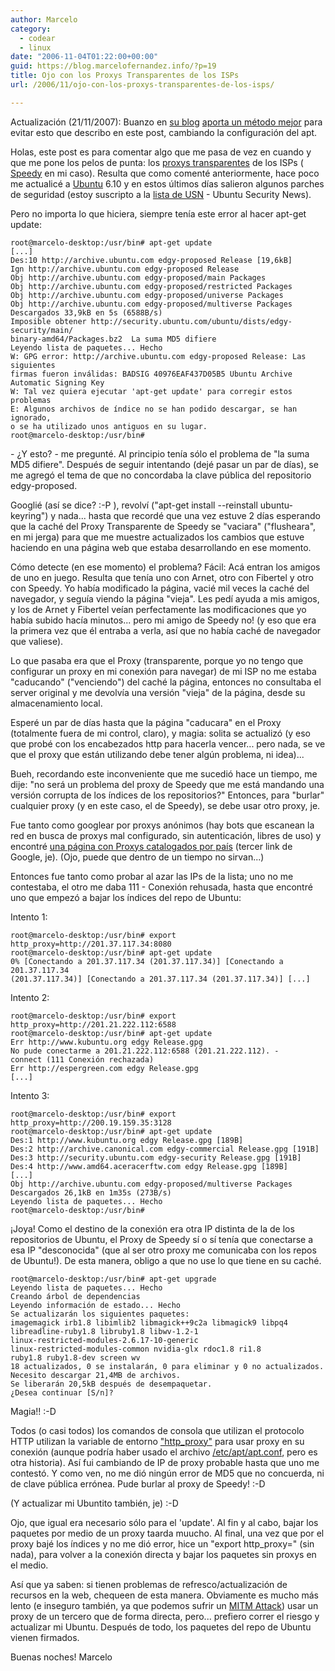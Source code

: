 ```yaml
---
author: Marcelo
category:
  - codear
  - linux
date: "2006-11-04T01:22:00+00:00"
guid: https://blog.marcelofernandez.info/?p=19
title: Ojo con los Proxys Transparentes de los ISPs
url: /2006/11/ojo-con-los-proxys-transparentes-de-los-isps/

---
```

Actualización (21/11/2007): Buanzo en [su blog](http://blogs.buanzo.com.ar/) [aporta un método mejor](http://blogs.buanzo.com.ar/2007/11/aptconf-para-fibertel-speedy-y-otros.html) para evitar esto que describo en este post, cambiando la configuración del apt.

Holas, este post es para comentar algo que me pasa de vez en cuando y que me pone los pelos de punta: los [proxys transparentes](http://es.wikipedia.org/wiki/Proxy) de los ISPs ( [Speedy](http://www.speedy.com.ar/) en mi caso). Resulta que como comenté anteriormente, hace poco me actualicé a [Ubuntu](http://www.ubuntulinux.com/) 6.10 y en estos últimos días salieron algunos parches de seguridad (estoy suscripto a la [lista de USN](https://lists.ubuntu.com/mailman/listinfo/ubuntu-security-announce) \- Ubuntu Security News).

Pero no importa lo que hiciera, siempre tenía este error al hacer apt-get update:

```
root@marcelo-desktop:/usr/bin# apt-get update
[...]
Des:10 http://archive.ubuntu.com edgy-proposed Release [19,6kB]
Ign http://archive.ubuntu.com edgy-proposed Release
Obj http://archive.ubuntu.com edgy-proposed/main Packages
Obj http://archive.ubuntu.com edgy-proposed/restricted Packages
Obj http://archive.ubuntu.com edgy-proposed/universe Packages
Obj http://archive.ubuntu.com edgy-proposed/multiverse Packages
Descargados 33,9kB en 5s (6588B/s)
Imposible obtener http://security.ubuntu.com/ubuntu/dists/edgy-security/main/
binary-amd64/Packages.bz2  La suma MD5 difiere
Leyendo lista de paquetes... Hecho
W: GPG error: http://archive.ubuntu.com edgy-proposed Release: Las siguientes
firmas fueron inválidas: BADSIG 40976EAF437D05B5 Ubuntu Archive Automatic Signing Key
W: Tal vez quiera ejecutar 'apt-get update' para corregir estos problemas
E: Algunos archivos de índice no se han podido descargar, se han ignorado,
o se ha utilizado unos antiguos en su lugar.
root@marcelo-desktop:/usr/bin#
```

\- ¿Y esto? - me pregunté. Al principio tenía sólo el problema de "la suma MD5 difiere". Después de seguir intentando (dejé pasar un par de días), se me agregó el tema de que no concordaba la clave pública del repositorio edgy-proposed.

Googlié (así se dice? :-P ), revolví ("apt-get install --reinstall ubuntu-keyring") y nada... hasta que recordé que una vez estuve 2 días esperando que la caché del Proxy Transparente de Speedy se "vaciara" ("flusheara", en mi jerga) para que me muestre actualizados los cambios que estuve haciendo en una página web que estaba desarrollando en ese momento.

Cómo detecte (en ese momento) el problema? Fácil: Acá entran los amigos de uno en juego. Resulta que tenía uno con Arnet, otro con Fibertel y otro con Speedy. Yo había modificado la página, vacié mil veces la caché del navegador, y seguía viendo la página "vieja". Les pedí ayuda a mis amigos, y los de Arnet y Fibertel veían perfectamente las modificaciones que yo había subido hacía minutos... pero mi amigo de Speedy no! (y eso que era la primera vez que él entraba a verla, así que no había caché de navegador que valiese).

Lo que pasaba era que el Proxy (transparente, porque yo no tengo que configurar un proxy en mi conexión para navegar) de mi ISP no me estaba "caducando" ("venciendo") del caché la página, entonces no consultaba el server original y me devolvía una versión "vieja" de la página, desde su almacenamiento local.

Esperé un par de días hasta que la página "caducara" en el Proxy (totalmente fuera de mi control, claro), y magia: solita se actualizó (y eso que probé con los encabezados http para hacerla vencer... pero nada, se ve que el proxy que están utilizando debe tener algún problema, ni idea)...

Bueh, recordando este inconveniente que me sucedió hace un tiempo, me dije: "no será un problema del proxy de Speedy que me está mandando una versión corrupta de los índices de los repositorios?" Entonces, para "burlar" cualquier proxy (y en este caso, el de Speedy), se debe usar otro proxy, je.

Fue tanto como googlear por proxys anónimos (hay bots que escanean la red en busca de proxys mal configurado, sin autenticación, libres de uso) y encontré [una página con Proxys catalogados por país](http://www.samair.ru/proxy/) (tercer link de Google, je). (Ojo, puede que dentro de un tiempo no sirvan...)

Entonces fue tanto como probar al azar las IPs de la lista; uno no me contestaba, el otro me daba 111 - Conexión rehusada, hasta que encontré uno que empezó a bajar los índices del repo de Ubuntu:

Intento 1:

```
root@marcelo-desktop:/usr/bin# export http_proxy=http://201.37.117.34:8080
root@marcelo-desktop:/usr/bin# apt-get update
0% [Conectando a 201.37.117.34 (201.37.117.34)] [Conectando a 201.37.117.34
(201.37.117.34)] [Conectando a 201.37.117.34 (201.37.117.34)] [...]
```

Intento 2:

```
root@marcelo-desktop:/usr/bin# export http_proxy=http://201.21.222.112:6588
root@marcelo-desktop:/usr/bin# apt-get update
Err http://www.kubuntu.org edgy Release.gpg
No pude conectarme a 201.21.222.112:6588 (201.21.222.112). -
connect (111 Conexión rechazada)
Err http://espergreen.com edgy Release.gpg
[...]
```

Intento 3:

```
root@marcelo-desktop:/usr/bin# export http_proxy=http://200.19.159.35:3128
root@marcelo-desktop:/usr/bin# apt-get update
Des:1 http://www.kubuntu.org edgy Release.gpg [189B]
Des:2 http://archive.canonical.com edgy-commercial Release.gpg [191B]
Des:3 http://security.ubuntu.com edgy-security Release.gpg [191B]
Des:4 http://www.amd64.aceracerftw.com edgy Release.gpg [189B]
[...]
Obj http://archive.ubuntu.com edgy-proposed/multiverse Packages
Descargados 26,1kB en 1m35s (273B/s)
Leyendo lista de paquetes... Hecho
root@marcelo-desktop:/usr/bin#
```

¡Joya! Como el destino de la conexión era otra IP distinta de la de los repositorios de Ubuntu, el Proxy de Speedy sí o sí tenía que conectarse a esa IP "desconocida" (que al ser otro proxy me comunicaba con los repos de Ubuntu!). De esta manera, obligo a que no use lo que tiene en su caché.

```
root@marcelo-desktop:/usr/bin# apt-get upgrade
Leyendo lista de paquetes... Hecho
Creando árbol de dependencias
Leyendo información de estado... Hecho
Se actualizarán los siguientes paquetes:
imagemagick irb1.8 libimlib2 libmagick++9c2a libmagick9 libpq4
libreadline-ruby1.8 libruby1.8 libwv-1.2-1
linux-restricted-modules-2.6.17-10-generic
linux-restricted-modules-common nvidia-glx rdoc1.8 ri1.8
ruby1.8 ruby1.8-dev screen wv
18 actualizados, 0 se instalarán, 0 para eliminar y 0 no actualizados.
Necesito descargar 21,4MB de archivos.
Se liberarán 20,5kB después de desempaquetar.
¿Desea continuar [S/n]?
```

Magia!! :-D

Todos (o casi todos) los comandos de consola que utilizan el protocolo HTTP utilizan la variable de entorno ["http\_proxy"](http://ubuntuforums.org/showthread.php?t=1575) para usar proxy en su conexión (aunque podría haber usado el archivo [/etc/apt/apt.conf](http://www.die.net/doc/linux/man/man5/apt.conf.5.html), pero es otra historia). Así fui cambiando de IP de proxy probable hasta que uno me contestó. Y como ven, no me dió ningún error de MD5 que no concuerda, ni de clave pública errónea. Pude burlar al proxy de Speedy! :-D

(Y actualizar mi Ubuntito también, je) :-D

Ojo, que igual era necesario sólo para el 'update'. Al fin y al cabo, bajar los paquetes por medio de un proxy taarda muucho. Al final, una vez que por el proxy bajé los índices y no me dió error, hice un "export http\_proxy=" (sin nada), para volver a la conexión directa y bajar los paquetes sin proxys en el medio.

Así que ya saben: si tienen problemas de refresco/actualización de recursos en la web, chequeen de esta manera. Obviamente es mucho más lento (e inseguro también, ya que podemos sufrir un [MITM Attack](http://en.wikipedia.org/wiki/Man_in_the_middle)) usar un proxy de un tercero que de forma directa, pero... prefiero correr el riesgo y actualizar mi Ubuntu. Después de todo, los paquetes del repo de Ubuntu vienen firmados.

Buenas noches!
Marcelo
